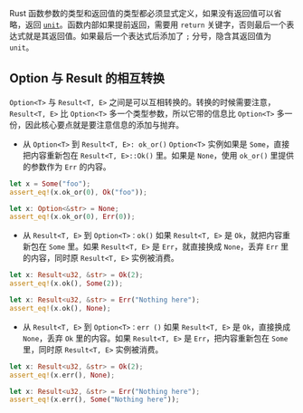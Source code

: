 Rust 函数参数的类型和返回值的类型都必须显式定义，如果没有返回值可以省略，返回 [`unit`](unit.md)。函数内部如果提前返回，需要用 ` return ` 关键字，否则最后一个表达式就是其返回值。如果最后一个表达式后添加了 `;` 分号，隐含其返回值为 `unit`。


## Option 与 Result 的相互转换
`Option<T>` 与 `Result<T, E>` 之间是可以互相转换的。转换的时候需要注意，`Result<T, E>` 比 `Option<T>` 多一个类型参数，所以它带的信息比 `Option<T>` 多一份，因此核心要点就是要注意信息的添加与抛弃。

- 从 `Option<T>` 到 `Result<T, E>: ok_or()` 
`Option<T>` 实例如果是 `Some`，直接把内容重新包在 `Result<T, E>::Ok()` 里。如果是 `None`，使用 `ok_or()` 里提供的参数作为 `Err` 的内容。

```rust
let x = Some("foo");
assert_eq!(x.ok_or(0), Ok("foo"));

let x: Option<&str> = None;
assert_eq!(x.ok_or(0), Err(0));
```
- 从 `Result<T, E>` 到 `Option<T>：ok()`
如果 `Result<T, E>` 是 `Ok`，就把内容重新包在 `Some` 里。如果 `Result<T, E>` 是 `Err`，就直接换成 `None`，丢弃 `Err` 里的内容，同时原 `Result<T, E>` 实例被消费。
```rust
let x: Result<u32, &str> = Ok(2);
assert_eq!(x.ok(), Some(2));

let x: Result<u32, &str> = Err("Nothing here");
assert_eq!(x.ok(), None);
```
- 从 `Result<T, E>` 到 `Option<T>：err ()`
如果 `Result<T, E>` 是 `Ok`，直接换成 `None`，丢弃 `Ok` 里的内容。如果 `Result<T, E>` 是 `Err`，把内容重新包在 `Some` 里，同时原 `Result<T, E>` 实例被消费。

```rust
let x: Result<u32, &str> = Ok(2);
assert_eq!(x.err(), None);

let x: Result<u32, &str> = Err("Nothing here");
assert_eq!(x.err(), Some("Nothing here"));
```